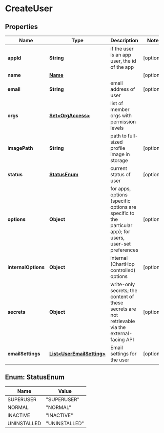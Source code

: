 

# CreateUser


## Properties

| Name | Type | Description | Notes |
|------------ | ------------- | ------------- | -------------|
|**appId** | **String** | if the user is an app user, the id of the app |  [optional] |
|**name** | [**Name**](Name.md) |  |  [optional] |
|**email** | **String** | email address of user |  [optional] |
|**orgs** | [**Set&lt;OrgAccess&gt;**](OrgAccess.md) | list of member orgs with permission levels |  |
|**imagePath** | **String** | path to full-sized profile image in storage |  [optional] |
|**status** | [**StatusEnum**](#StatusEnum) | current status of user |  [optional] |
|**options** | **Object** | for apps, options (specific options are specific to the particular app); for users, user-set preferences |  [optional] |
|**internalOptions** | **Object** | internal (ChartHop controlled) options |  [optional] |
|**secrets** | **Object** | write-only secrets; the content of these secrets are not retrievable via the external-facing API |  [optional] |
|**emailSettings** | [**List&lt;UserEmailSetting&gt;**](UserEmailSetting.md) | Email settings for the user |  [optional] |



## Enum: StatusEnum

| Name | Value |
|---- | -----|
| SUPERUSER | &quot;SUPERUSER&quot; |
| NORMAL | &quot;NORMAL&quot; |
| INACTIVE | &quot;INACTIVE&quot; |
| UNINSTALLED | &quot;UNINSTALLED&quot; |




